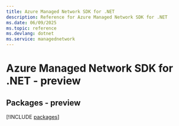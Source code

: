 ```yaml
---
title: Azure Managed Network SDK for .NET
description: Reference for Azure Managed Network SDK for .NET
ms.date: 06/09/2025
ms.topic: reference
ms.devlang: dotnet
ms.service: managednetwork
---
```

# Azure Managed Network SDK for .NET - preview
## Packages - preview
[!INCLUDE [packages](managed-network-index.md)]